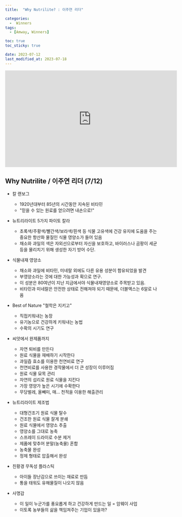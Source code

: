 ```yaml
---
title:  "Why Nutrilite? : 이주연 리더" 

categories:
  -  Winners
tags:
  - [Amway, Winners]

toc: true
toc_sticky: true

date: 2023-07-12
last_modified_at: 2023-07-18
---
```



<iframe width="560" height="315" src="https://www.youtube.com/embed/S-q2z1WXDWI" title="YouTube video player" frameborder="0" allow="accelerometer; autoplay; clipboard-write; encrypted-media; gyroscope; picture-in-picture; web-share" allowfullscreen></iframe>

## Why Nutrilite / 이주연 리더 (7/12)
+ 칼 랜보그
    - 1920년대부터 85년의 시간동안 지속된 비타민
    - "믿을 수 있는 원료를 얻으려면 내손으로!"

+ 뉴트리라이트 5가지 파이토 칼라
    - 초록색/주황색/빨간색/보라색/흰색 등 식물 고유색에 건강 유지에 도움을 주는 중요한 항산화 물질인 식물 영양소가 들어 있음
    - 채소와 과일의 색은 자외선으로부터 자신을 보호하고, 바이러스나 곰팡이 세균 등을 물리치기 위해 생성한 자기 방어 수단.

+ 식물내재 영양소
    - 채소와 과일에 비타민, 미네랄 외에도 다른 유용 성분이 함유되었을 발견
    - 부영양소라는 것에 대한 가능성과 확으로 연구.
    - 이 성분은 80여년이 지난 지금에서야 식물내재영양소로 주목받고 있음.
    - 비타민과 미네랄은 안전한 상태로 전해져야 되기 때문에, 더블액스는 6알로 나옴

+ Best of Nature "철학은 지키고"
    - 직접키워내는 농장
    - 유기농으로 건강하게 키워내는 농법
    - 수확의 시기도 연구

+ 씨앗에서 완제품까지
    - 자연 퇴비를 만든다
    - 원료 식물을 재배하기 시작한다
    - 과일즙 효소를 이용한 천연비료 연구
    - 천연비료를 사용한 경작물에서 더 큰 성장이 이루어짐
    - 원료 식물 묘목 관리
    - 자연의 섭리로 원료 식물을 지킨다
    - 가장 영양가 높은 시기에 수확한다
    - 무당벌레, 올빼미, 매... 천적을 이용한 해출관리

+ 뉴트리라이트 제조법
    - 대형건조기 원료 식물 탈수
    - 건조한 원료 식물 잘게 분쇄
    - 원료 식물에서 영양소 추출
    - 영양소를 그대로 농축
    - 스프레이 드라이로 수분 제거
    - 제품에 맞추어 분말(농축물) 혼합
    - 농축물 완성
    - 정제 형태로 압출해서 완성

+ 친황경 무독성 플라스틱
    - 아이들 장난감으로 쓰이는 재료로 만듬
    - 통을 태워도 유해물질이 나오지 않음

+ 사명감
    - 이 일이 누군가를 풍요롭게 하고 건강하게 만드는 일 = 암웨이 사업
    - 이토록 농부들의 삶을 책임져주는 기업이 있을까?
    
